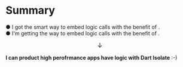 <PageTitleHeader section="Summary"/>

# Summary

● I got the smart way to embed logic calls <UniqueTechnicalTerm val="native C APIs"/> with the benefit of <TechnicalTerm val="dart:ffi"/>.  
● I'm getting the way to embed logic calls <UniqueTechnicalTerm val="platform-specific APIs"/> with the benefit of <TechnicalTerm val="Isolate Platform Channels"/>.

<div align="center" style="font-size: larger">↓</div>

**I can product high perofrmance apps have <UniqueTerm val="Expensive"/> <UniqueTerm val="Native"/> logic with Dart Isolate** :-)

